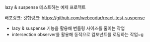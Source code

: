 lazy & suspense 테스트하는 예제 프로젝트

배포링크: 
깃헙링크: https://github.com/webcodur/react-test-suspense

- lazy & suspense 기능을 활용해 번들링 사이즈를 줄이는 작업
- intersection observer를 활용해 동적으로 컴포넌트를 로딩하는 작업~g